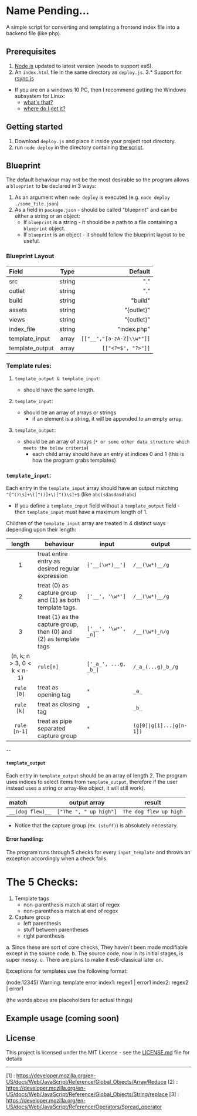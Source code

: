 # Name Pending...
A simple script for converting and templating a frontend index file into a backend file (like php).

## Prerequisites
1. [Node js](https://nodejs.org/) updated to latest version (needs to support es6).
2. An `index.html` file in the same directory as `deploy.js`.
3.* Support for [rsync.js](https://www.npmjs.com/package/rsync)
  * If you are on a windows 10 PC, then I recommend getting the Windows subsystem for Linux:
    * [what's that?](https://msdn.microsoft.com/en-us/commandline/wsl/about)
    * [where do I get it?](https://msdn.microsoft.com/en-us/commandline/wsl/install-win10)
    
## Getting started
1. Download `deploy.js` and place it inside your project root directory.
2. run `node deploy` in the directory containing [the script](#script).

## Blueprint
The default behaviour may not be the most desirable so the program allows a `blueprint` to be declared in 3 ways:
1. As an argument when `node deploy` is executed (e.g. `node deploy ./some_file.json`)
2. As a field in `package.json` - should be called "blueprint" and can be either a string or an object:
    * If `blueprint` is a string - it should be a path to a file containing a `blueprint` object.
    * If `blueprint` is an object - it should follow the blueprint layout to be useful.

### Blueprint Layout

|Field|Type|Default
|:---|:---:|---:|
| src | string |"."
| outlet| string |"."
| build| string |"build"
| assets| string |"{outlet}"
| views| string |"{outlet}"
| index_file| string |"index.php"|
| template_input| array | `[["__","[a-zA-Z]\\w*"]]` |
| template_output| array | `[["<?=$", "?>"]]` |

### Template rules:
1. `template_output & template_input`:
    * should have the same length.
2. `template_input`:
    * should be an array of arrays or strings
        * if an element is a string, it will be appended to an empty array.

3. `template_output`:
    * should be an array of arrays (`* or some other data structure which meets the below criteria`)
        * each child array should have an entry at indices 0 and 1 (this is how the program grabs templates)

###  `template_input`:
Each entry in the `template_input` array should have an output matching `^[^()\s]+\([^()]+\)[^()\s]+$` (like `abc(sdasdasd)abc`)
* If you define a `template_input` field without a `template_output` field - then `template_input` must have a maximum length of 1.

Children of the `template_input` array are treated in 4 distinct ways depending upon their length:

| length | behaviour | input | output |
|:---:|---|---|---|
| 1 | treat entire entry as desired regular expression | `['__(\w*)__']` | `/__(\w*)__/g` |
| 2 | treat (0) as capture group and (1) as both template tags. | `['__', '\w*']` | `/__(\w*)__/g` |
| 3 | treat (1) as the capture group, then (0) and (2) as template tags | `['__', '\w*', _n]` | `/__(\w*)_n/g` |
| (n, k; n > 3, 0 < k < n-1) | `rule[n]` | `['_a_', ...g, _b_]` | `/_a_(...g)_b_/g` |
| `rule [0]` | treat as opening tag | `*` | `_a_` |
| `rule [k]` | treat as closing tag | `*` | `_b_` |
| `rule [n-1]` | treat as pipe separated capture group | `*` | `(g[0]\|g[1]...\|g[n-1])` |

--

#### `template_output`
Each entry in `template_output` should be an array of length 2. The program uses indices to select items from `template_output`, therefore if the user instead uses a string or array-like object, it will still work).

|match|output array|result|
|:---|---|---|
|`__(dog flew)__`|`["The ", " up high"]`|`The dog flew up high`|

* Notice that the capture group (ex. `(stuff)`) is absolutely necessary.


#### Error handling:
The program runs through 5 checks for every `input_template` and throws an exception accordingly when a check fails.

# The 5 Checks:
1. Template tags
    * non-parenthesis match at start of regex
    * non-parenthesis match at end of regex
2. Capture group
    * left parenthesis
    * stuff between parentheses
    * right parenthesis

a. Since these are sort of core checks, They haven't been made modifiable except in the source code.
b. The source code, now in its initial stages, is super messy.
c. There are plans to make it es6-classical later on.

Exceptions for templates use the following format:

(node:12345) Warning: template error
index1: regex1 | error1
index2: regex2 | error1

(the words above are placeholders for actual things)
## Example usage (coming soon)

## License

This project is licensed under the MIT License - see the [LICENSE.md](LICENSE.md) file for details

--- 
[1] : https://developer.mozilla.org/en-US/docs/Web/JavaScript/Reference/Global_Objects/Array/Reduce
[2] : https://developer.mozilla.org/en-US/docs/Web/JavaScript/Reference/Global_Objects/String/replace
[3] : https://developer.mozilla.org/en-US/docs/Web/JavaScript/Reference/Operators/Spread_operator
